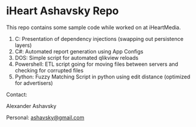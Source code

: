 iHeart Ashavsky Repo
===================

This repo contains some sample code while worked on at iHeartMedia.

1. C: Presentation of dependency injections (swapping out persistence layers)
2. C#: Automated report generation using App Configs
3. DOS: Simple script for automated qlikview reloads
4. Powershell: ETL script going for moving files between servers and checking for corrupted files
5. Python: Fuzzy Matching Script in python using edit distance (optimized for advertisers)

Contact: 

Alexander Ashavsky

Personal: ashavsky@gmail.com
